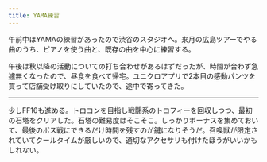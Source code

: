 ```yaml
---
title: YAMA練習
---
```


午前中はYAMAの練習があったので渋谷のスタジオへ。来月の広島ツアーでやる曲のうち、ピアノを使う曲と、既存の曲を中心に練習する。

午後は秋以降の活動についての打ち合わせがあるはずだったが、時間が合わず急遽無くなったので、昼食を食べて帰宅。ユニクロアプリで2本目の感動パンツを買って店舗受け取りにしていたので、途中で寄ってきた。

---

少しFF16も進める。トロコンを目指し戦闘系のトロフィーを回収しつつ、最初の石塔をクリアした。石塔の難易度はそこそこ。しっかりボーナスを集めておいて、最後のボス戦にできるだけ時間を残すのが鍵になりそうだ。召喚獣が限定されていてクールタイムが厳しいので、適切なアクセサリも付けたほうがいいかもしれない。
